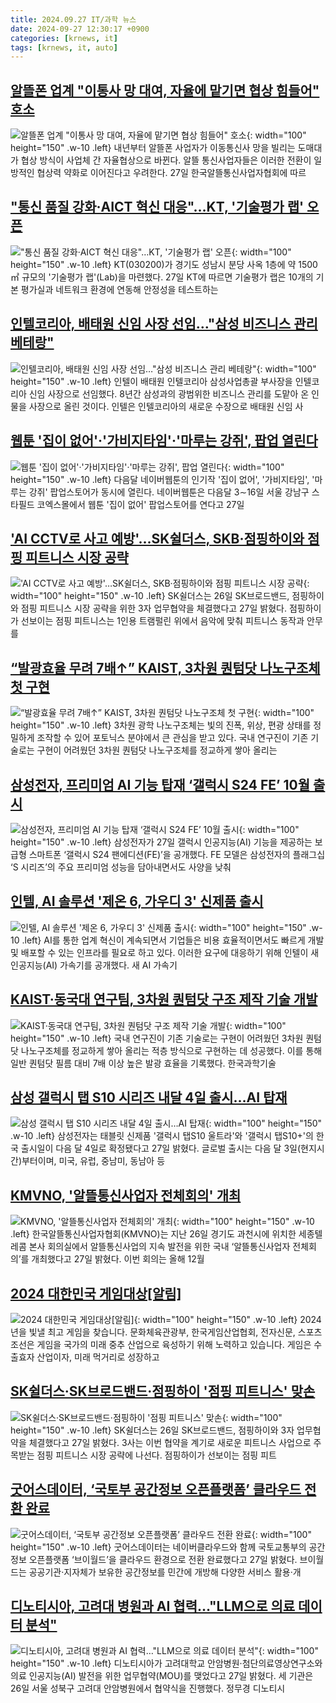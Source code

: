 ```yaml
---
title: 2024.09.27 IT/과학 뉴스
date: 2024-09-27 12:30:17 +0900
categories: [krnews, it]
tags: [krnews, it, auto]
---
```

## [알뜰폰 업계 "이통사 망 대여, 자율에 맡기면 협상 힘들어" 호소](https://n.news.naver.com/mnews/article/421/0007812017)

![알뜰폰 업계 "이통사 망 대여, 자율에 맡기면 협상 힘들어" 호소](https://mimgnews.pstatic.net/image/origin/421/2024/09/27/7812017.jpg?type=nf220_150){: width="100" height="150" .w-10 .left}
내년부터 알뜰폰 사업자가 이동통신사 망을 빌리는 도매대가 협상 방식이 사업체 간 자율협상으로 바뀐다. 알뜰 통신사업자들은 이러한 전환이 일방적인 협상력 약화로 이어진다고 우려한다. 27일 한국알뜰통신사업자협회에 따르

## ["통신 품질 강화·AICT 혁신 대응"…KT, '기술평가 랩' 오픈](https://n.news.naver.com/mnews/article/421/0007812097)

!["통신 품질 강화·AICT 혁신 대응"…KT, '기술평가 랩' 오픈](https://mimgnews.pstatic.net/image/origin/421/2024/09/27/7812097.jpg?type=nf220_150){: width="100" height="150" .w-10 .left}
KT(030200)가 경기도 성남시 분당 사옥 1층에 약 1500㎡ 규모의 '기술평가 랩'(Lab)을 마련했다. 27일 KT에 따르면 기술평가 랩은 10개의 기본 평가실과 네트워크 환경에 연동해 안정성을 테스트하는

## [인텔코리아, 배태원 신임 사장 선임…"삼성 비즈니스 관리 베테랑"](https://n.news.naver.com/mnews/article/277/0005477229)

![인텔코리아, 배태원 신임 사장 선임…"삼성 비즈니스 관리 베테랑"](https://mimgnews.pstatic.net/image/origin/277/2024/09/27/5477229.jpg?type=nf220_150){: width="100" height="150" .w-10 .left}
인텔이 배태원 인텔코리아 삼성사업총괄 부사장을 인텔코리아 신임 사장으로 선임했다. 8년간 삼성과의 광범위한 비즈니스 관리를 도맡아 온 인물을 사장으로 올린 것이다. 인텔은 인텔코리아의 새로운 수장으로 배태원 신임 사

## [웹툰 '집이 없어'·'가비지타임'·'마루는 강쥐', 팝업 열린다](https://n.news.naver.com/mnews/article/001/0014951708)

![웹툰 '집이 없어'·'가비지타임'·'마루는 강쥐', 팝업 열린다](https://mimgnews.pstatic.net/image/origin/001/2024/09/27/14951708.jpg?type=nf220_150){: width="100" height="150" .w-10 .left}
다음달 네이버웹툰의 인기작 '집이 없어', '가비지타임', '마루는 강쥐' 팝업스토어가 동시에 열린다. 네이버웹툰은 다음달 3∼16일 서울 강남구 스타필드 코엑스몰에서 웹툰 '집이 없어' 팝업스토어를 연다고 27일

## ['AI CCTV로 사고 예방'…SK쉴더스, SKB·점핑하이와 점핑 피트니스 시장 공략](https://n.news.naver.com/mnews/article/011/0004396862)

!['AI CCTV로 사고 예방'…SK쉴더스, SKB·점핑하이와 점핑 피트니스 시장 공략](https://mimgnews.pstatic.net/image/origin/011/2024/09/27/4396862.jpg?type=nf220_150){: width="100" height="150" .w-10 .left}
SK쉴더스는 26일 SK브로드밴드, 점핑하이와 점핑 피트니스 시장 공략을 위한 3자 업무협약을 체결했다고 27일 밝혔다. 점핑하이가 선보이는 점핑 피트니스는 1인용 트램펄린 위에서 음악에 맞춰 피트니스 동작과 안무를

## [“발광효율 무려 7배↑” KAIST, 3차원 퀀텀닷 나노구조체 첫 구현](https://n.news.naver.com/mnews/article/016/0002367535)

![“발광효율 무려 7배↑” KAIST, 3차원 퀀텀닷 나노구조체 첫 구현](https://mimgnews.pstatic.net/image/origin/016/2024/09/27/2367535.jpg?type=nf220_150){: width="100" height="150" .w-10 .left}
3차원 광학 나노구조체는 빛의 진폭, 위상, 편광 상태를 정밀하게 조작할 수 있어 포토닉스 분야에서 큰 관심을 받고 있다. 국내 연구진이 기존 기술로는 구현이 어려웠던 3차원 퀀텀닷 나노구조체를 정교하게 쌓아 올리는

## [삼성전자, 프리미엄 AI 기능 탑재 ‘갤럭시 S24 FE’ 10월 출시](https://n.news.naver.com/mnews/article/081/0003483137)

![삼성전자, 프리미엄 AI 기능 탑재 ‘갤럭시 S24 FE’ 10월 출시](https://mimgnews.pstatic.net/image/origin/081/2024/09/27/3483137.jpg?type=nf220_150){: width="100" height="150" .w-10 .left}
삼성전자가 27일 갤럭시 인공지능(AI) 기능을 제공하는 보급형 스마트폰 ‘갤럭시 S24 팬에디션(FE)’을 공개했다. FE 모델은 삼성전자의 플래그십 ‘S 시리즈’의 주요 프리미엄 성능을 담아내면서도 사양을 낮춰

## [인텔, AI 솔루션 '제온 6, 가우디 3' 신제품 출시](https://n.news.naver.com/mnews/article/016/0002367037)

![인텔, AI 솔루션 '제온 6, 가우디 3' 신제품 출시](https://mimgnews.pstatic.net/image/origin/016/2024/09/26/2367037.jpg?type=nf220_150){: width="100" height="150" .w-10 .left}
AI를 통한 업계 혁신이 계속되면서 기업들은 비용 효율적이면서도 빠르게 개발 및 배포할 수 있는 인프라를 필요로 하고 있다. 이러한 요구에 대응하기 위해 인텔이 새 인공지능(AI) 가속기를 공개했다. 새 AI 가속기

## [KAIST·동국대 연구팀, 3차원 퀀텀닷 구조 제작 기술 개발](https://n.news.naver.com/mnews/article/421/0007811912)

![KAIST·동국대 연구팀, 3차원 퀀텀닷 구조 제작 기술 개발](https://mimgnews.pstatic.net/image/origin/421/2024/09/27/7811912.jpg?type=nf220_150){: width="100" height="150" .w-10 .left}
국내 연구진이 기존 기술로는 구현이 어려웠던 3차원 퀀텀닷 나노구조체를 정교하게 쌓아 올리는 적층 방식으로 구현하는 데 성공했다. 이를 통해 일반 퀀텀닷 필름 대비 7배 이상 높은 발광 효율을 기록했다. 한국과학기술

## [삼성 갤럭시 탭 S10 시리즈 내달 4일 출시…AI 탑재](https://n.news.naver.com/mnews/article/277/0005477166)

![삼성 갤럭시 탭 S10 시리즈 내달 4일 출시…AI 탑재](https://mimgnews.pstatic.net/image/origin/277/2024/09/27/5477166.jpg?type=nf220_150){: width="100" height="150" .w-10 .left}
삼성전자는 태블릿 신제품 '갤럭시 탭S10 울트라'와 '갤럭시 탭S10+'의 한국 출시일이 다음 달 4일로 확정됐다고 27일 밝혔다. 글로벌 출시는 다음 달 3일(현지시간)부터이며, 미국, 유럽, 중남미, 동남아 등

## [KMVNO, '알뜰통신사업자 전체회의' 개최](https://n.news.naver.com/mnews/article/014/0005246267)

![KMVNO, '알뜰통신사업자 전체회의' 개최](https://mimgnews.pstatic.net/image/origin/014/2024/09/27/5246267.jpg?type=nf220_150){: width="100" height="150" .w-10 .left}
한국알뜰통신사업자협회(KMVNO)는 지난 26일 경기도 과천시에 위치한 세종텔레콤 본사 회의실에서 알뜰통신사업의 지속 발전을 위한 국내 ‘알뜰통신사업자 전체회의’를 개최했다고 27일 밝혔다. 이번 회의는 올해 12월

## [2024 대한민국 게임대상[알림]](https://n.news.naver.com/mnews/article/030/0003242903)

![2024 대한민국 게임대상[알림]](https://mimgnews.pstatic.net/image/origin/030/2024/09/26/3242903.jpg?type=nf220_150){: width="100" height="150" .w-10 .left}
2024년을 빛낼 최고 게임을 찾습니다. 문화체육관광부, 한국게임산업협회, 전자신문, 스포츠조선은 게임을 국가의 미래 중추 산업으로 육성하기 위해 노력하고 있습니다. 게임은 수출효자 산업이자, 미래 먹거리로 성장하고

## [SK쉴더스·SK브로드밴드·점핑하이 '점핑 피트니스' 맞손](https://n.news.naver.com/mnews/article/001/0014951615)

![SK쉴더스·SK브로드밴드·점핑하이 '점핑 피트니스' 맞손](https://mimgnews.pstatic.net/image/origin/001/2024/09/27/14951615.jpg?type=nf220_150){: width="100" height="150" .w-10 .left}
SK쉴더스는 26일 SK브로드밴드, 점핑하이와 3자 업무협약을 체결했다고 27일 밝혔다. 3사는 이번 협약을 계기로 새로운 피트니스 사업으로 주목받는 점핑 피트니스 시장 공략에 나선다. 점핑하이가 선보이는 점핑 피트

## [굿어스데이터, ‘국토부 공간정보 오픈플랫폼’ 클라우드 전환 완료](https://n.news.naver.com/mnews/article/138/0002183251)

![굿어스데이터, ‘국토부 공간정보 오픈플랫폼’ 클라우드 전환 완료](https://mimgnews.pstatic.net/image/origin/138/2024/09/27/2183251.jpg?type=nf220_150){: width="100" height="150" .w-10 .left}
굿어스데이터는 네이버클라우드와 함께 국토교통부의 공간정보 오픈플랫폼 ‘브이월드’을 클라우드 환경으로 전환 완료했다고 27일 밝혔다. 브이월드는 공공기관·지자체가 보유한 공간정보를 민간에 개방해 다양한 서비스 활용·개

## [디노티시아, 고려대 병원과 AI 협력…"LLM으로 의료 데이터 분석"](https://n.news.naver.com/mnews/article/011/0004396813)

![디노티시아, 고려대 병원과 AI 협력…"LLM으로 의료 데이터 분석"](https://mimgnews.pstatic.net/image/origin/011/2024/09/27/4396813.jpg?type=nf220_150){: width="100" height="150" .w-10 .left}
디노티시아가 고려대학교 안암병원·첨단의료영상연구소와 의료 인공지능(AI) 발전을 위한 업무협약(MOU)를 맺었다고 27일 밝혔다. 세 기관은 26일 서울 성북구 고려대 안암병원에서 협약식을 진행했다. 정무경 디노티시

